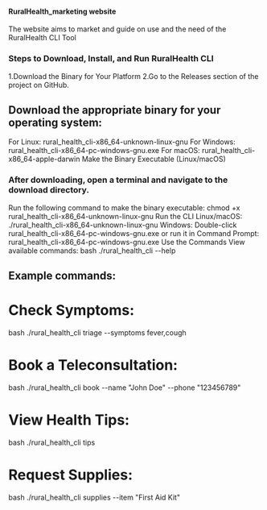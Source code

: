 #### RuralHealth_marketing website
The website aims to market and guide on use and the need of the RuralHealth CLI Tool
### Steps to Download, Install, and Run RuralHealth CLI
1.Download the Binary for Your Platform
2.Go to the Releases section of the project on GitHub.
## Download the appropriate binary for your operating system:
For Linux: rural_health_cli-x86_64-unknown-linux-gnu
For Windows: rural_health_cli-x86_64-pc-windows-gnu.exe
For macOS: rural_health_cli-x86_64-apple-darwin
Make the Binary Executable (Linux/macOS)

### After downloading, open a terminal and navigate to the download directory.
Run the following command to make the binary executable:
chmod +x rural_health_cli-x86_64-unknown-linux-gnu
Run the CLI
Linux/macOS:
./rural_health_cli-x86_64-unknown-linux-gnu
Windows:
Double-click rural_health_cli-x86_64-pc-windows-gnu.exe or run it in Command Prompt:
rural_health_cli-x86_64-pc-windows-gnu.exe
Use the Commands
View available commands:
bash
./rural_health_cli --help
## Example commands:
# Check Symptoms:
bash
./rural_health_cli triage --symptoms fever,cough
# Book a Teleconsultation:
bash
./rural_health_cli book --name "John Doe" --phone "123456789"
# View Health Tips:
bash
./rural_health_cli tips
# Request Supplies:
bash
./rural_health_cli supplies --item "First Aid Kit"
